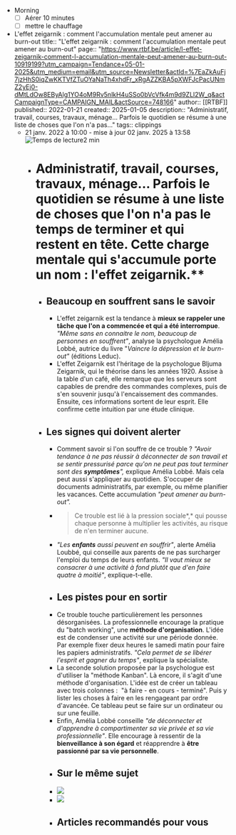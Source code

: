 - Morning
  * [ ] Aérer 10 minutes
  * [ ] mettre le chauffage
- L'effet zeigarnik : comment l'accumulation mentale peut amener au burn-out
  title:: "L'effet zeigarnik : comment l'accumulation mentale peut amener au burn-out"
  page:: "https://www.rtbf.be/article/l-effet-zeigarnik-comment-l-accumulation-mentale-peut-amener-au-burn-out-10919199?utm_campaign=Tendance+05-01-2025&utm_medium=email&utm_source=Newsletter&actId=%7EaZkAuFj7jzHhS0iqZwKKTVfZTuOYaNaTh4xhdFr_xRgAZZKBA5pXWFJcPacUNmZ2yEj0-dMtLdOw8EByAlg1YO4oM9Rv5nlkH4uSSo0bVcVfk4m9d9ZLl2W_q&actCampaignType=CAMPAIGN_MAIL&actSource=748166"
  author:: [[RTBF]]
  published:: 2022-01-21
  created:: 2025-01-05
  description:: "Administratif, travail, courses, travaux, ménage... Parfois le quotidien se résume à une liste de choses que l'on n'a pas..."
  tags:: clippings
  * 21 janv. 2022 à 10:00 - mise à jour 02 janv. 2025 à 13:58![Temps de lecture](https://static-oaos.rtbf.be/icons/custom/standalone/clock.svg)2 min
	- # Administratif, travail, courses, travaux, ménage... Parfois le quotidien se résume à une liste de choses que l'on n'a pas le temps de terminer et qui restent en tête. Cette charge mentale qui s'accumule porte un nom : l'effet zeigarnik.**
		- ## Beaucoup en souffrent sans le savoir
		  * L'effet zeigarnik est la tendance à **mieux se rappeler une tâche que l'on a commencée et qui a été interrompue**. *"Même sans en connaitre le nom, beaucoup de personnes en souffrent"*, analyse la psychologue Amélia Lobbé, autrice du livre "*Vaincre la dépression et le burn-out"* (éditions Leduc).
		  * L'effet Zeigarnik est l'héritage de la psychologue Bljuma Zeigarnik, qui le théorise dans les années 1920. Assise à la table d'un café, elle remarque que les serveurs sont capables de prendre des commandes complexes, puis de s'en souvenir jusqu'à l'encaissement des commandes. Ensuite, ces informations sortent de leur esprit. Elle confirme cette intuition par une étude clinique.
		- ## Les signes qui doivent alerter
		  * Comment savoir si l'on souffre de ce trouble ? *"Avoir tendance à ne pas réussir à déconnecter de son travail et se sentir pressurisé parce qu'on ne peut pas tout terminer sont des **symptômes**",* explique Amélia Lobbé. Mais cela peut aussi s'appliquer au quotidien. S'occuper de documents administratifs, par exemple, ou même planifier les vacances. Cette accumulation *"peut amener au burn-out".*
		  * > Ce trouble est lié à la pression sociale*,* qui pousse chaque personne à multiplier les activités, au risque de n'en terminer aucune.
		  * *"Les **enfants** aussi peuvent en souffrir"*, alerte Amélia Loubbé, qui conseille aux parents de ne pas surcharger l'emploi du temps de leurs enfants. *"Il vaut mieux se consacrer à une activité à fond plutôt que d'en faire quatre à moitié"*, explique-t-elle.
		  * ## Les pistes pour en sortir
		  * Ce trouble touche particulièrement les personnes désorganisées. La professionnelle encourage la pratique du "batch working", une **méthode d'organisation**. L'idée est de condenser une activité sur une période donnée. Par exemple fixer deux heures le samedi matin pour faire les papiers administratifs. *"Cela permet de se libérer l'esprit et gagner du temps"*, explique la spécialiste.
		  * La seconde solution proposée par la psychologue est d'utiliser la "méthode Kanban". Là encore, il s'agit d'une méthode d'organisation. L'idée est de créer un tableau avec trois colonnes :  "à faire - en cours - terminé". Puis y lister les choses à faire en les rengageant par ordre d'avancée. Ce tableau peut se faire sur un ordinateur ou sur une feuille.
		  * Enfin, Amélia Lobbé conseille *"de déconnecter et d'apprendre à compartimenter sa vie privée et sa vie professionnelle"*. Elle encourage à ressentir de la **bienveillance à son égard** et réapprendre à **être passionné par sa vie personnelle**.
		  * ## Sur le même sujet
		  * ![](https://ds.static.rtbf.be/article/image/1920x1080/0/b/6/c2dc15483badc9f52da435a073dce6e5.jpg)
		  * ![](https://ds.static.rtbf.be/article/image/1920x1080/e/c/9/c494d9524143b2ebe567475e985c19f7-1725876395.jpg)
		  * ## Articles recommandés pour vous
